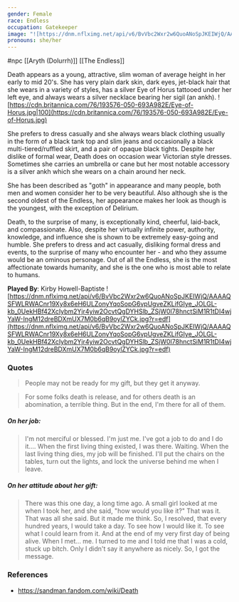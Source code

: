 ```yaml
---
gender: Female
race: Endless
occupation: Gatekeeper
image: "![https://dnm.nflximg.net/api/v6/BvVbc2Wxr2w6QuoANoSpJKEIWjQ/AAAAQSFWLRWACnr19Xy8x6eH6ULZonyYqoSopG6vpUgveZKLifGIye_JOLGL-kb_0UekHBf42XcIybm2Yjr4yiw2OcvtQgDYHSlb_ZSjW0I78hnctSiM1R1tDI4wjYaW-IngM12dreBDXmUX7M0b6qB9oylZYCk.jpg?r=edf](https://dnm.nflximg.net/api/v6/BvVbc2Wxr2w6QuoANoSpJKEIWjQ/AAAAQSFWLRWACnr19Xy8x6eH6ULZonyYqoSopG6vpUgveZKLifGIye_JOLGL-kb_0UekHBf42XcIybm2Yjr4yiw2OcvtQgDYHSlb_ZSjW0I78hnctSiM1R1tDI4wjYaW-IngM12dreBDXmUX7M0b6qB9oylZYCk.jpg?r=edf)"
pronouns: she/her
---
```

 #npc [[Aryth (Dolurrh)]] [[The Endless]]

Death appears as a young, attractive, slim woman of average height in her early to mid 20's. She has very plain dark skin, dark eyes, jet-black hair that she wears in a variety of styles, has a silver Eye of Horus tattooed under her left eye, and always wears a silver necklace bearing her sigil (an ankh).
![https://cdn.britannica.com/76/193576-050-693A982E/Eye-of-Horus.jpg|100](https://cdn.britannica.com/76/193576-050-693A982E/Eye-of-Horus.jpg)

She prefers to dress casually and she always wears black clothing usually in the form of a black tank top and slim jeans and occasionally a black multi-tiered/ruffled skirt, and a pair of opaque black tights. Despite her dislike of formal wear, Death does on occasion wear Victorian style dresses. Sometimes she carries an umbrella or cane but her most notable accessory is a silver ankh which she wears on a chain around her neck.

She has been described as "goth" in appearance and many people, both men and women consider her to be very beautiful. Also although she is the second oldest of the Endless, her appearance makes her look as though is the youngest, with the exception of Delirium.

Death, to the surprise of many, is exceptionally kind, cheerful, laid-back, and compassionate. Also, despite her virtually infinite power, authority, knowledge, and influence she is shown to be extremely easy-going and humble. She prefers to dress and act casually, disliking formal dress and events, to the surprise of many who encounter her - and who they assume would be an ominous personage. Out of all the Endless, she is the most affectionate towards humanity, and she is the one who is most able to relate to humans.

**Played By**: Kirby Howell-Baptiste
![https://dnm.nflximg.net/api/v6/BvVbc2Wxr2w6QuoANoSpJKEIWjQ/AAAAQSFWLRWACnr19Xy8x6eH6ULZonyYqoSopG6vpUgveZKLifGIye_JOLGL-kb_0UekHBf42XcIybm2Yjr4yiw2OcvtQgDYHSlb_ZSjW0I78hnctSiM1R1tDI4wjYaW-IngM12dreBDXmUX7M0b6qB9oylZYCk.jpg?r=edf](https://dnm.nflximg.net/api/v6/BvVbc2Wxr2w6QuoANoSpJKEIWjQ/AAAAQSFWLRWACnr19Xy8x6eH6ULZonyYqoSopG6vpUgveZKLifGIye_JOLGL-kb_0UekHBf42XcIybm2Yjr4yiw2OcvtQgDYHSlb_ZSjW0I78hnctSiM1R1tDI4wjYaW-IngM12dreBDXmUX7M0b6qB9oylZYCk.jpg?r=edf)

### Quotes

>People may not be ready for my gift, but they get it anyway.

>For some folks death is release, and for others death is an abomination, a terrible thing. But in the end, I'm there for all of them.

##### On her job:

> I'm not merciful or blessed. I'm just me. I've got a job to do and I do it.... When the first living thing existed, I was there. Waiting. When the last living thing dies, my job will be finished. I'll put the chairs on the tables, turn out the lights, and lock the universe behind me when I leave.

##### On her attitude about her gift:

>There was this one day, a long time ago. A small girl looked at me when I took her, and she said, "how would you like it?" That was it. That was all she said. But it made me think. So, I resolved, that every hundred years, I would take a day. To see how I would like it. To see what I could learn from it. And at the end of my very first day of being alive. When I met... me. I turned to me and I told me that I was a cold, stuck up bitch. Only I didn't say it anywhere as nicely. So, I got the message.

### References

* https://sandman.fandom.com/wiki/Death
